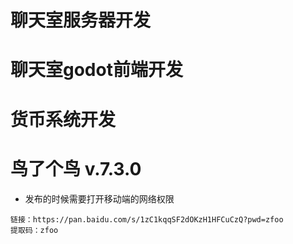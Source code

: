 # 聊天室服务器开发

# 聊天室godot前端开发

# 货币系统开发

# 鸟了个鸟 v.7.3.0

- 发布的时候需要打开移动端的网络权限

```
链接：https://pan.baidu.com/s/1zC1kqqSF2dOKzH1HFCuCzQ?pwd=zfoo 
提取码：zfoo
```
